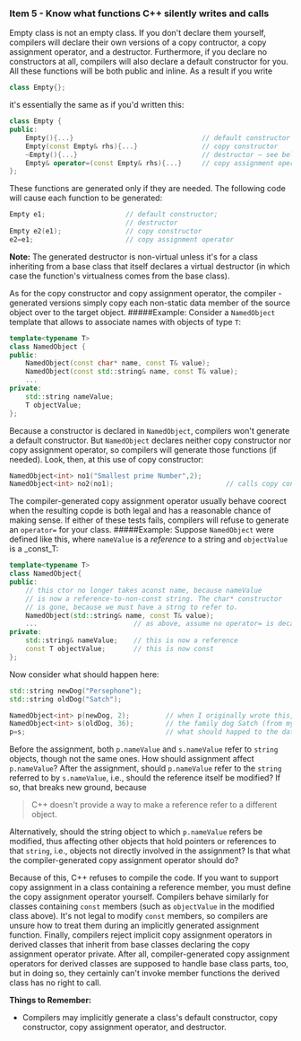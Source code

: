 ### Item 5 - Know what functions C++ silently writes and calls
Empty class is not an empty class. If you don't declare them yourself, compilers will declare their own versions of a copy contructor, a copy assignment operator, and a destructor. Furthermore, if you declare no constructors at all, compilers will also declare a default constructor for you. All these functions will be both public and inline. As a result if you write
```C++
class Empty{};
```
it's essentially the same as if you'd written this:
```C++
class Empty {
public:
    Empty(){...}                                // default constructor
    Empty(const Empty& rhs){...}                // copy constructor
    ~Empty(){...}                               // destructor — see below for whether it's virtual
    Empty& operator=(const Empty& rhs){...}     // copy assignment operator
};
```
These functions are generated only if they are needed. The following code will cause each function to be generated:
```C++
Empty e1;                    // default constructor;
                             // destructor
Empty e2(e1);                // copy constructor
e2=e1;                       // copy assignment operator
```
**Note:** The generated destructor is non-virtual unless it's for a class inheriting from a base class that itself declares a virtual destructor (in which case the function's virtualness comes from the base class).

As for the copy constructor and copy assignment operator, the compiler -generated versions simply copy each non-static data member of the source object over to the target object.
#####Example:
Consider a `NamedObject` template that allows to associate names with objects of type `T`:
```C++
template<typename T>
class NamedObject {
public:
    NamedObject(const char* name, const T& value);
    NamedObject(const std::string& name, const T& value);
    ...
private:
    std::string nameValue;
    T objectValue;
};
```
Because a constructor is declared in `NamedObject`, compilers won't generate a default constructor. But `NamedObject` declares neither copy constructor nor copy assignment operator, so compilers will generate those functions (if needed). Look, then, at this use of copy constructor:
```C++
NamedObject<int> no1("Smallest prime Number",2);
NamedObject<int> no2(no1);                            // calls copy constructor
```
The compiler-generated copy assignment operator usually behave coorect when the resulting copde is both legal and has a reasonable chance of making sense. If either of these tests fails, compilers will refuse to generate an `operator=` for your class.
#####Example:
Suppose `NamedObject` were defined like this, where `nameValue` is a _reference_ to a string and `objectValue` is a _const_T:
```C++
template<typename T>
class NamedObject{
public:
    // this ctor no longer takes aconst name, because nameValue
    // is now a reference-to-non-const string. The char* constructor
    // is gone, because we must have a strng to refer to.
    NamedObject(std::string& name, const T& value);
    ...                        // as above, assume no operator= is decalared
private:
    std::string& nameValue;    // this is now a reference
    const T objectValue;       // this is now const
};
```
Now consider what should happen here:
```C++
std::string newDog("Persephone");
std::string oldDog("Satch");

NamedObject<int> p(newDog, 2);         // when I originally wrote this, our dog Persephone was about to have her second birthday
NamedObject<int> s(oldDog, 36);        // the family dog Satch (from my childhood) would be 36 if she were still alive
p=s;                                   // what should happed to the data members in p?
```
Before the assignment, both `p.nameValue` and `s.nameValue` refer to `string` objects, though not the same ones. How should assignment affect `p.nameValue`? After the assignment, should `p.nameValue` refer to the `string` referred to by `s.nameValue`, i.e., should the reference itself be modified? If so, that breaks new ground, because
> C++ doesn't provide a way to make a reference refer to a different object.

Alternatively, should the string object to which `p.nameValue` refers be modified, thus affecting other objects that hold pointers or references to that `string`, i.e., objects not directly involved in the assignment? Is that what the compiler-generated copy assignment operator should do?

Because of this, C++ refuses to compile the code. If you want to support copy assignment in a class containing a reference member, you must define the copy assignment operator yourself. Compilers behave similarly for classes containing `const` members (such as `objectValue` in the modified class above). It's not legal to modify `const` members, so compilers are unsure how to treat them during an implicitly generated assignment function. Finally, compilers reject implicit copy assignment operators in derived classes that inherit from base classes declaring the copy assignment operator private. After all, compiler-generated copy assignment operators for derived classes are supposed to handle base class parts, too, but in doing so, they certainly can't invoke member functions the derived class has no right to call.

**Things to Remember:**
* Compilers may implicitly generate a class's default constructor, copy constructor, copy assignment operator, and destructor.







